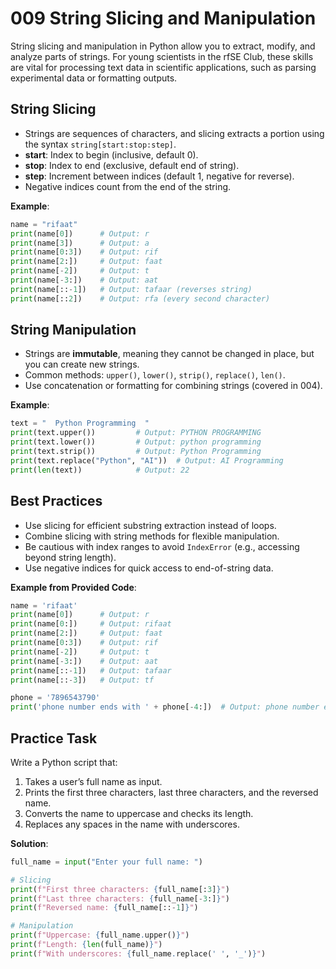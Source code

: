 # 009 String Slicing and Manipulation

String slicing and manipulation in Python allow you to extract, modify, and analyze parts of strings. For young scientists in the rfSE Club, these skills are vital for processing text data in scientific applications, such as parsing experimental data or formatting outputs.

## String Slicing

- Strings are sequences of characters, and slicing extracts a portion using the syntax `string[start:stop:step]`.
- **start**: Index to begin (inclusive, default 0).
- **stop**: Index to end (exclusive, default end of string).
- **step**: Increment between indices (default 1, negative for reverse).
- Negative indices count from the end of the string.

**Example**:

```python
name = "rifaat"
print(name[0])      # Output: r
print(name[3])      # Output: a
print(name[0:3])    # Output: rif
print(name[2:])     # Output: faat
print(name[-2])     # Output: t
print(name[-3:])    # Output: aat
print(name[::-1])   # Output: tafaar (reverses string)
print(name[::2])    # Output: rfa (every second character)
```

## String Manipulation

- Strings are **immutable**, meaning they cannot be changed in place, but you can create new strings.
- Common methods: `upper()`, `lower()`, `strip()`, `replace()`, `len()`.
- Use concatenation or formatting for combining strings (covered in 004).

**Example**:

```python
text = "  Python Programming  "
print(text.upper())         # Output: PYTHON PROGRAMMING
print(text.lower())         # Output: python programming
print(text.strip())         # Output: Python Programming
print(text.replace("Python", "AI"))  # Output: AI Programming
print(len(text))            # Output: 22
```

## Best Practices

- Use slicing for efficient substring extraction instead of loops.
- Combine slicing with string methods for flexible manipulation.
- Be cautious with index ranges to avoid `IndexError` (e.g., accessing beyond string length).
- Use negative indices for quick access to end-of-string data.

**Example from Provided Code**:

```python
name = 'rifaat'
print(name[0])      # Output: r
print(name[0:])     # Output: rifaat
print(name[2:])     # Output: faat
print(name[0:3])    # Output: rif
print(name[-2])     # Output: t
print(name[-3:])    # Output: aat
print(name[::-1])   # Output: tafaar
print(name[::-3])   # Output: tf

phone = '7896543790'
print('phone number ends with ' + phone[-4:])  # Output: phone number ends with 3790
```

## Practice Task

Write a Python script that:

1. Takes a user’s full name as input.
2. Prints the first three characters, last three characters, and the reversed name.
3. Converts the name to uppercase and checks its length.
4. Replaces any spaces in the name with underscores.

**Solution**:

```python
full_name = input("Enter your full name: ")

# Slicing
print(f"First three characters: {full_name[:3]}")
print(f"Last three characters: {full_name[-3:]}")
print(f"Reversed name: {full_name[::-1]}")

# Manipulation
print(f"Uppercase: {full_name.upper()}")
print(f"Length: {len(full_name)}")
print(f"With underscores: {full_name.replace(' ', '_')}")
```
